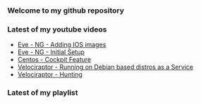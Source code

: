 ### Welcome to my github repository

### Latest of my youtube videos
<!-- YOUTUBE:START -->
- [Eve - NG - Adding IOS images](https://www.youtube.com/watch?v=J2_lIeXG7ho)
- [Eve - NG - Initial Setup](https://www.youtube.com/watch?v=d9Ea-hy9Q7w)
- [Centos - Cockpit Feature](https://www.youtube.com/watch?v=NkKeXaJ63zQ)
- [Velociraptor - Running on Debian based distros as a Service](https://www.youtube.com/watch?v=E1XN3y_U41Q)
- [Velociraptor - Hunting](https://www.youtube.com/watch?v=w2-8L4A48W0)
<!-- YOUTUBE:END -->

### Latest of my playlist
<!-- PLAYLIST:START -->
<!-- PLAYLIST:END -->